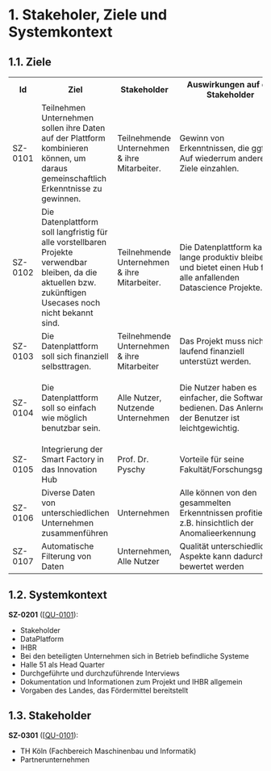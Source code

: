 # 1. Stakeholer, Ziele und Systemkontext

## 1.1. Ziele

<table style="width:100%">
  <tr>
    <th>Id</th>
    <th>Ziel</th>
    <th>Stakeholder</th>
    <th>Auswirkungen auf die Stakeholder</th>
    <th>Einschränkungen</th>
    <th>Quelle</th>
  </tr>
  
  <tr>
    <td>SZ-0101</td>
    <td>Teilnehmen Unternehmen sollen ihre Daten auf der Plattform kombinieren können, um daraus gemeinschaftlich Erkenntnisse zu gewinnen. 
    </td>
    <td>Teilnehmende Unternehmen & ihre Mitarbeiter.   </td>
    <td>Gewinn von Erkenntnissen, die ggf. Auf wiederrum andere Ziele einzahlen.  </td>
    <td><ul><li>Die Daten Ownership soll trotz der gemeinsamen Nutzung bestehen bleiben.</li><li>Diese Effekte sollen auch schon kurzfristig während der Entwicklung auftreten</ul></td>
    <td>QU-0101</td>
  </tr>
  
  <tr>
    <td>SZ-0102</td>
    <td>Die Datenplattform soll langfristig für alle vorstellbaren Projekte verwendbar bleiben, da die aktuellen bzw. zukünftigen Usecases noch nicht bekannt sind. </td>
    <td>Teilnehmende Unternehmen & ihre Mitarbeiter.</td>
    <td>Die Datenplattform kann lange produktiv bleiben und bietet einen Hub für alle anfallenden Datascience Projekte.</td>
    <td>
      <ul>
        <li>Datenhaltung nach State of the art (compliance, privacy)</li>
        <li>Option zur Datenverarbeitung nach Streaming & Batch</li>
        <li>Die Plattform soll dabei einfach veränderbar bleiben </li>
      </ul>
    </td>
    <td>QU-0101</td>
  </tr>
  
  <tr>
    <td>SZ-0103</td>
    <td>Die Datenplattform soll sich finanziell selbsttragen. </td>
    <td>Teilnehmende Unternehmen & ihre Mitarbeiter </td>
    <td>Das Projekt muss nicht laufend finanziell unterstüzt werden.</td>
    <td></td>
    <td>QU-0101</td>
  </tr>
  
  <tr>
    <td>SZ-0104</td>
    <td>Die Datenplattform soll so einfach wie möglich benutzbar sein. </td>
    <td>Alle Nutzer, Nutzende Unternehmen </td>
    <td>Die Nutzer haben es einfacher, die Software zu bedienen. Das Anlernen der Benutzer ist leichtgewichtig. </td>
    <td>
      <ul>
        <li>Die Security soll darunter nicht leiden </li>
        <li>Der Erkenntnisgewinnungsprozess soll darunter nicht leiden</li>
      </ul>
    </td>
  <td>QU-0101</td>
  </tr>
  
  <tr>
    <td>SZ-0105</td>
    <td>Integrierung der Smart Factory in das Innovation Hub </td>
    <td>Prof. Dr. Pyschy </td>
    <td> Vorteile für seine Fakultät/Forschungsgebiet </td>
    <td></td>
  <td>QU-0106</td>
  </tr>
  
  <tr>
    <td>SZ-0106</td>
    <td> Diverse Daten von unterschiedlichen Unternehmen zusammenführen </td>
    <td>Unternehmen </td>
    <td>Alle können von den gesammelten Erkenntnissen profitieren z.B. hinsichtlich der Anomalieerkennung </td>
    <td>Datenkonsistenz</td>
  <td>QU-0107</td>
  </tr>  
  
  <tr>
    <td>SZ-0107</td>
    <td>Automatische Filterung von Daten </td>
    <td>Unternehmen, Alle Nutzer </td>
    <td>Qualität unterschiedlicher Aspekte kann dadurch bewertet werden </td>
    <td>Datenkonsistenz(als Voraussetzung)</td>
  <td>QU-0107</td>
  </tr>
</table>

## 1.2. Systemkontext
**SZ-0201** ([[QU-0101](../lastenheft/09.-quellen.md#QU-0101)):
* Stakeholder
* DataPlatform
* IHBR 
* Bei den beteiligten Unternehmen sich in Betrieb befindliche Systeme 
* Halle 51 als Head Quarter 
* Durchgeführte und durchzuführende Interviews 
* Dokumentation und Informationen zum Projekt und IHBR allgemein 
* Vorgaben des Landes, das Fördermittel bereitstellt 

## 1.3. Stakeholder
**SZ-0301** ([[QU-0101](../lastenheft/09.-quellen.md#QU-0101)):
* TH Köln (Fachbereich Maschinenbau und Informatik) 
* Partnerunternehmen 
